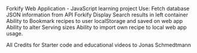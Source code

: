 Forkify Web Application - JavaScript learning project
Use:
Fetch database JSON information from API Forkify
Display Search results in left container
Ability to Bookmark recipes to user localStorage and saved on web app
Ability to alter Serving sizes
Ability to import own recipe to local web app usage.

All Credits for Starter code and educational videos to Jonas Schmedtmann
